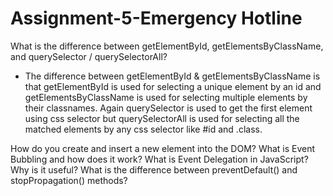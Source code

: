 ﻿# Assignment-5-Emergency Hotline

What is the difference between getElementById, getElementsByClassName, and querySelector / querySelectorAll?
- The difference between getElementById & getElementsByClassName is that getElementById is used for selecting a unique element by an id and getElementsByClassName is used for selecting multiple elements by their classnames. Again querySelector is used to get the first element using css selector but querySelectorAll is used for selecting all the matched elements by any css selector like #id and .class.


How do you create and insert a new element into the DOM?
What is Event Bubbling and how does it work?
What is Event Delegation in JavaScript? Why is it useful?
What is the difference between preventDefault() and stopPropagation() methods?





